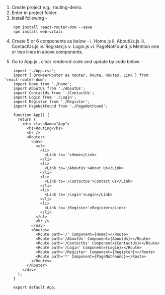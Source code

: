1. Create project e.g., routing-demo.
2. Enter in project folder.
3. Install following -
```CMD
	npm install react-router-dom --save
	npm install web-vitals
```
4. Create 5 or 6 components as below -
	i. Home.js
	ii. AboutUs.js
	iii. ContactUs.js
	iv. Register.js
	v. Login.js
	vi. PageNotFound.js
	Mention one or two lines in above components.
	
5. Go to App.js , clear rendered code and update by code below -
```JS
	import './App.css';
	import { BrowserRouter as Router, Route, Routes, Link } from 'react-router-dom';
	import Home from './Home';
	import AboutUs from './AboutUs';
	import ContactUs from './ContactUs';
	import Login from './Login';
	import Register from './Register';
	import PageNotFound from './PageNotFound';

	function App() {
	  return (
		<div className="App">
		  <h1>Routing</h1>
		  <hr />
		  <Router>
			<nav>
			  <ul>
				<li>
				  <Link to=''>Home</Link>
				</li>
				<li>
				  <Link to='/AboutUs'>About Us</Link>
				</li>
				<li>
				  <Link to='/ContactUs'>Contact Us</Link>
				</li>
				<li>
				  <Link to='/Login'>Login</Link>
				</li>
				<li>
				  <Link to='/Register'>Register</Link>
				</li>
			  </ul>
			  <hr />
			</nav>
			<Routes>
			  <Route path='/' Component={Home}></Route>
			  <Route path='/AboutUs' Component={AboutUs}></Route>
			  <Route path='/ContactUs' Component={ContactUs}></Route>
			  <Route path='/Login' Component={Login}></Route>
			  <Route path='/Register' Component={Register}></Route>
			  <Route path='*' Component={PageNotFound}></Route>
			</Routes>
		  </Router>
		</div>
	  );
	}

	export default App;
```